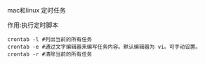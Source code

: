 mac和linux 定时任务

作用:执行定时脚本

```shell
crontab -l #列出当前的所有任务
crontab -e #通过文字编辑器来编写任务内容。默认编辑器为 vi。可手动设置。
crontab -r #清除当前的所有任务
```

